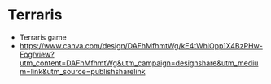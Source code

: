 # Terraris
- Terraris game
- https://www.canva.com/design/DAFhMfhmtWg/kE4tWhlOpp1X4BzPHw-Fog/view?utm_content=DAFhMfhmtWg&utm_campaign=designshare&utm_medium=link&utm_source=publishsharelink
